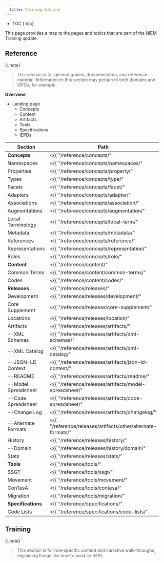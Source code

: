 ```yaml
---
  title: Training Outline
---
```


- TOC
{:toc}

This page provides a map to the pages and topics that are part of the NIEM Training update.

## Reference

{:.note}
> This section is for general guides, documentation, and reference material.  Information in this section may pertain to both domains and IEPDs, for example.

**Overview**:

- Landing page
  - Concepts
  - Content
  - Artifacts
  - Tools
  - Specifications
  - IEPDs

| Section | Path |
| ------- | ---- |
| **Concepts** | <{{ "/reference/concepts/" | absolute_url }}> |
| Namespaces | <{{ "/reference/concepts/namespaces/" | absolute_url }}> |
| Properties | <{{ "/reference/concepts/property/" | absolute_url }}> |
| Types | <{{ "/reference/concepts/type/" | absolute_url }}> |
| Facets | <{{ "/reference/concepts/facet/" | absolute_url }}> |
| Adapters | <{{ "/reference/concepts/adapter/" | absolute_url }}> |
| Associations | <{{ "/reference/concepts/association/" | absolute_url }}> |
| Augmentations | <{{ "/reference/concepts/augmentation/" | absolute_url }}> |
| Local Terminology | <{{ "/reference/concepts/local-term/" | absolute_url }}> |
| Metadata | <{{ "/reference/concepts/metadata/" | absolute_url }}> |
| References | <{{ "/reference/concepts/reference/" | absolute_url }}> |
| Representations | <{{ "/reference/concepts/representation/" | absolute_url }}> |
| Roles | <{{ "/reference/concepts/role/" | absolute_url }}> |
| **Content** | <{{ "/reference/content/" | absolute_url }}> |
| Common Terms | <{{ "/reference/content/common-terms/" | absolute_url }}> |
| Codes | <{{ "/reference/content/codes/" | absolute_url }}> |
| **Releases** | <{{ "/reference/releases/" | absolute_url }}> |
| Development | <{{ "/reference/releases/development/" | absolute_url }}> |
| Core Supplement | <{{ "/reference/releases/core-supplement/" | absolute_url }}> |
| Locations | <{{ "/reference/releases/location/" | absolute_url }}> |
| Artifacts | <{{ "/reference/releases/artifacts/" | absolute_url }}> |
| --XML Schemas | <{{ "/reference/releases/artifacts/xml-schemas/" | absolute_url }}> |
| --XML Catalog | <{{ "/reference/releases/artifacts/xml-catalog/" | absolute_url }}> |
| --JSON-LD Context | <{{ "/reference/releases/artifacts/json-ld-context/" | absolute_url }}> |
| --README | <{{ "/reference/releases/artifacts/readme/" | absolute_url }}> |
| --Model Spreadsheet | <{{ "/reference/releases/artifacts/model-spreadsheet/" | absolute_url }}> |
| --Code Spreadsheet | <{{ "/reference/releases/artifacts/code-spreadsheet/" | absolute_url }}> |
| --Change Log | <{{ "/reference/releases/artifacts/changelog/" | absolute_url }}> |
| --Alternate Formats | <{{ "/reference/releases/artifacts/other/alternate-formats/" | absolute_url }}> |
| History | <{{ "/reference/releases/history/" | absolute_url }}> |
| --Domain | <{{ "/reference/releases/history/domain/" | absolute_url }}> |
| Stats | <{{ "/reference/releases/stats/" | absolute_url }}> |
| **Tools** | <{{ "/reference/tools/" | absolute_url }}> |
| SSGT | <{{ "/reference/tools/ssgt/" | absolute_url }}> |
| Movement | <{{ "/reference/tools/movement/" | absolute_url }}> |
| ConTesA | <{{ "/reference/tools/contesa/" | absolute_url }}> |
| Migration | <{{ "/reference/tools/migration/" | absolute_url }}> |
| **Specifications** | <{{ "/reference/specifications/" | absolute_url }}> |
| Code Lists | <{{ "/reference/specifications/code-lists/" | absolute_url }}> |

## Training

{:.note}
> This section is for role-specific content and narrative walk-throughs, explaining things like how to build an IEPD.

